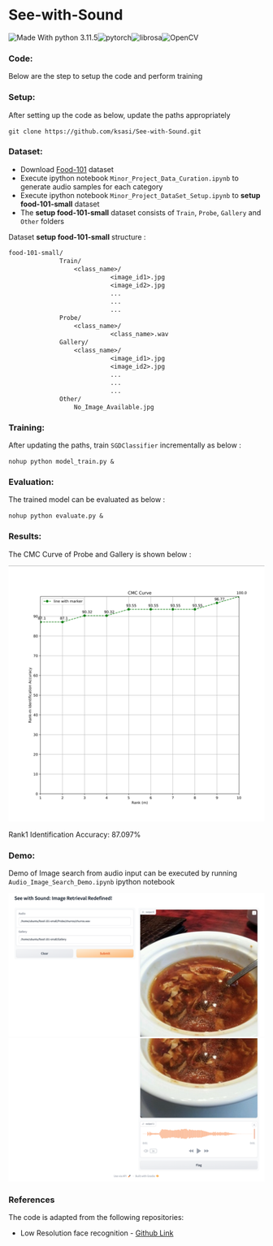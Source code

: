 # See-with-Sound

![Made With python 3.11.5](https://img.shields.io/badge/Made%20with-Python%203.11.5-brightgreen)![pytorch](https://img.shields.io/badge/Made%20with-pytorch-green.svg)![librosa](https://img.shields.io/badge/Made_with-librosa-blue)![OpenCV](https://img.shields.io/badge/Made_with-OpenCV-orange)

### Code:

Below are the step to setup the code and perform training

### Setup:

After setting up the code as below, update the paths appropriately

`git clone https://github.com/ksasi/See-with-Sound.git`


### Dataset:

- Download [Food-101](https://data.vision.ee.ethz.ch/cvl/datasets_extra/food-101/) dataset
- Execute ipython notebook `Minor_Project_Data_Curation.ipynb` to generate audio samples for each category
- Execute ipython notebook `Minor_Project_DataSet_Setup.ipynb` to **setup food-101-small** dataset
- The **setup food-101-small** dataset consists of `Train`, `Probe`, `Gallery` and `Other` folders

Dataset **setup food-101-small** structure :


```
food-101-small/
              Train/
                  <class_name>/
                            <image_id1>.jpg
                            <image_id2>.jpg
                            ...
                            ...
                            ...
              Probe/
                  <class_name>/
                            <class_name>.wav
              Gallery/
                  <class_name>/
                            <image_id1>.jpg
                            <image_id2>.jpg
                            ...
                            ...
                            ...
              Other/
                  No_Image_Available.jpg
```

### Training:

After updating the paths, train `SGDClassifier` incrementally as below :

`nohup python model_train.py &`

### Evaluation:

The trained model can be evaluated as below :

`nohup python evaluate.py &`

### Results:

The CMC Curve of Probe and Gallery is shown below :

![image](cmc_curve.png)

Rank1 Identification Accuracy: 87.097%

### Demo:

Demo of Image search from audio input can be executed by running `Audio_Image_Search_Demo.ipynb` ipython notebook

![Demo1](SC1.png)
![Demo2](SC2.png)

### References

The code is adapted from the following repositories:

- Low Resolution face recognition - [Github Link](https://github.com/ksasi/face-recognition)